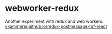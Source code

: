# webworker-redux
Another experiment with redux and web workers:   
[vkammerer.github.io/redux-postmessage-raf-react](https://vkammerer.github.io/redux-postmessage-raf-react)
